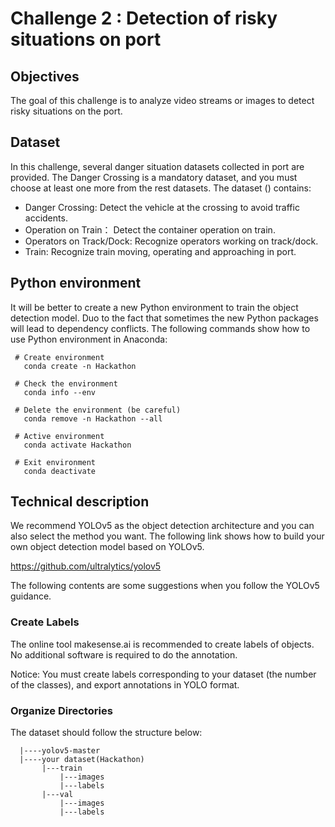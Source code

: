 # Challenge 2 : Detection of risky situations on port

## Objectives

The goal of this challenge is to analyze video streams or images to detect risky situations on the port. 

## Dataset 

In this challenge, several danger situation datasets collected in port are provided. The Danger Crossing is a mandatory dataset, and you must choose at least one more from the rest datasets. The dataset () contains:
 * Danger Crossing: Detect the vehicle at the crossing to avoid traffic accidents.
 * Operation on Train： Detect the container operation on train.
 * Operators on Track/Dock: Recognize operators working on track/dock.
 * Train: Recognize train moving, operating and approaching in port.

## Python environment

It will be better to create a new Python environment to train the object detection model. Duo to the fact that sometimes the new Python packages will lead to dependency conflicts. The following commands show how to use Python environment in Anaconda:

```
 # Create environment
   conda create -n Hackathon
   
 # Check the environment
   conda info --env
   
 # Delete the environment (be careful)
   conda remove -n Hackathon --all
   
 # Active environment
   conda activate Hackathon
   
 # Exit environment
   conda deactivate
```

## Technical description 

We recommend YOLOv5 as the object detection architecture and you can also select the method you want. The following link shows how to build your own object detection model based on YOLOv5.

https://github.com/ultralytics/yolov5

The following contents are some suggestions when you follow the YOLOv5 guidance.

### Create Labels
The online tool makesense.ai is recommended to create labels of objects. No additional software is required to do the annotation.

Notice: You must create labels corresponding to your dataset (the number of the classes), and export annotations in YOLO format.

### Organize Directories
The dataset should follow the structure below:

```
  |----yolov5-master
  |----your dataset(Hackathon)
       |---train
           |---images      
           |---labels        
       |---val     
           |---images         
           |---labels
```
